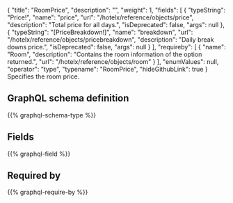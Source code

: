 {
  "title": "RoomPrice",
  "description": "",
  "weight": 1,
  "fields": [
    {
      "typeString": "Price!",
      "name": "price",
      "url": "/hotelx/reference/objects/price",
      "description": "Total price for all days.",
      "isDeprecated": false,
      "args": null
    },
    {
      "typeString": "[PriceBreakdown!]",
      "name": "breakdown",
      "url": "/hotelx/reference/objects/pricebreakdown",
      "description": "Daily break downs price.",
      "isDeprecated": false,
      "args": null
    }
  ],
  "requireby": [
    {
      "name": "Room",
      "description": "Contains the room information of the option returned.",
      "url": "/hotelx/reference/objects/room"
    }
  ],
  "enumValues": null,
  "operator": "type",
  "typename": "RoomPrice",
  "hideGithubLink": true
}
Specifies the room price.
## GraphQL schema definition

{{% graphql-schema-type %}}

## Fields

{{% graphql-field %}}

## Required by

{{% graphql-require-by %}}
